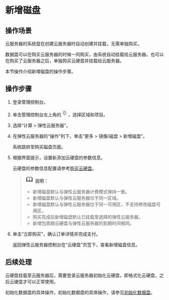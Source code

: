 # 新增磁盘<a name="ecs_03_0181"></a>

## 操作场景<a name="section9699102602715"></a>

云服务器的系统盘在创建云服务器时自动创建并挂载，无需单独购买。

数据盘可以在购买云服务器的时候一同购买，由系统自动挂载给云服务器。也可以在购买了云服务器之后，单独购买云硬盘并挂载给云服务器。

本节操作介绍新增磁盘的操作步骤。

## 操作步骤<a name="section188614152411"></a>

1.  登录管理控制台。
2.  单击管理控制台左上角的![](figures/icon-region.png)，选择区域和项目。
3.  选择“计算 \> 弹性云服务器”。
4.  在弹性云服务器的“操作”列下，单击“更多 \> 镜像/磁盘 \> 新增磁盘”。

    系统跳转至购买磁盘页面。

5.  根据界面提示，设置新添加云硬盘的参数信息。

    云硬盘的参数信息配置请参考[购买云硬盘](https://support.huaweicloud.com/qs-evs/zh-cn_topic_0021738346.html)。

    >![](public_sys-resources/icon-note.gif) **说明：** 
    >-   新增磁盘默认与弹性云服务器计费模式保持一致。
    >-   新增磁盘默认与弹性云服务器位于同一区域。
    >-   新增磁盘默认与弹性云服务器位于同一可用区，不支持修改磁盘可用区。
    >-   购买完成后新增磁盘默认已挂载至选择的弹性云服务器。
    >-   新增包周期云硬盘与弹性云服务器的到期时间相同。

6.  单击“立即购买”，确认订单详情并完成支付。

    返回弹性云服务器控制台在“云硬盘”页签下，查看新增磁盘信息。


## 后续处理<a name="section76311616163518"></a>

云硬盘挂载至云服务器后，需要登录云服务器初始化云硬盘，即格式化云硬盘，之后云硬盘才可以正常使用。

初始化数据盘的具体操作，初始化数据盘的具体操作，请参见[初始化数据盘](https://support.huaweicloud.com/qs-evs/evs_01_0038.html)。

